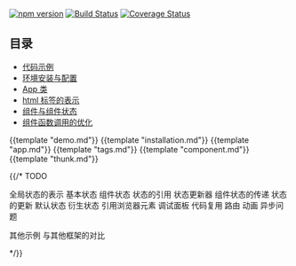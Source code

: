 [![npm version](https://badge.fury.io/js/affjs.svg)](https://badge.fury.io/js/affjs)
[![Build Status](https://travis-ci.org/reusee/aff.svg?branch=master)](https://travis-ci.org/reusee/aff)
[![Coverage Status](https://coveralls.io/repos/github/reusee/aff/badge.svg?branch=master)](https://coveralls.io/github/reusee/aff?branch=master)

## 目录

* [代码示例](#demo)
* [环境安装与配置](#installation)
* [App 类](#app)
* [html 标签的表示](#tags)
* [组件与组件状态](#component)
* [组件函数调用的优化](#thunk)

{{template "demo.md"}}
{{template "installation.md"}}
{{template "app.md"}}
{{template "tags.md"}}
{{template "component.md"}}
{{template "thunk.md"}}

{{/* TODO

全局状态的表示
  基本状态
  组件状态
  状态的引用
  状态更新器
组件状态的传递
状态的更新
默认状态
衍生状态
引用浏览器元素
调试面板
代码复用
路由
动画
异步问题

其他示例
与其他框架的对比

*/}}
